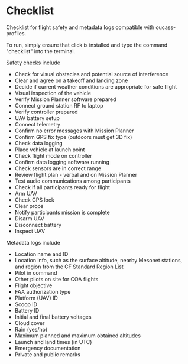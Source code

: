 # Checklist
Checklist for flight safety and metadata logs compatible with oucass-profiles.

To run, simply ensure that click is installed and type the command "checklist"
into the terminal.

Safety checks include
* Check for visual obstacles and potential source of interference
* Clear and agree on a takeoff and landing zone
* Decide if current weather conditions are appropriate for safe flight
* Visual inspection of the vehicle
* Verify Mission Planner software prepared
* Connect ground station RF to laptop
* Verify controller prepared
* UAV battery setup
* Connect telemetry 
* Confirm no error messages with Mission Planner
* Confirm GPS fix type (outdoors must get 3D fix)
* Check data logging
* Place vehicle at launch point
* Check flight mode on controller
* Confirm data logging software running
* Check sensors are in correct range
* Review flight plan - verbal and on Mission Planner
* Test audio communications among participants
* Check if all participants ready for flight
* Arm UAV
* Check GPS lock
* Clear props
* Notify participants mission is complete
* Disarm UAV
* Disconnect battery
* Inspect UAV

Metadata logs include
* Location name and ID
* Location info, such as the surface altitude, nearby Mesonet stations, and region from the CF Standard Region List	
* Pilot in command
* Other pilots on site for COA flights	
* Flight objective
* FAA authorization type	
* Platform (UAV) ID	
* Scoop ID
* Battery ID
* Initial and final battery voltages
* Cloud cover
* Rain (yes/no)
* Maximum planned and maximum obtained altitudes	
* Launch and land times (in UTC)
* Emergency documentation
* Private and public remarks

